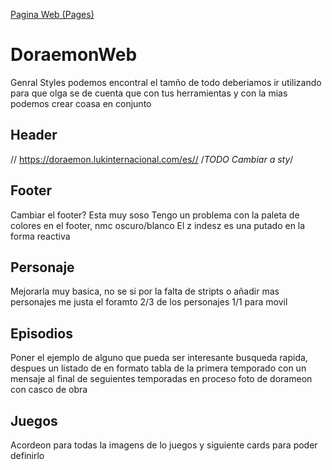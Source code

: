 [Pagina Web (Pages)](https://angelragel05.github.io/DoraemonWeb/)

# DoraemonWeb

Genral Styles podemos encontral el tamño de todo deberiamos ir utilizando para que olga se de cuenta que con tus herramientas y con la mias podemos crear coasa en conjunto 

## Header
// https://doraemon.lukinternacional.com/es//
/*TODO Cambiar a sty*/

## Footer 
Cambiar el footer? Esta muy soso 
Tengo un problema con la paleta de colores en el footer, nmc oscuro/blanco
El z indesz es una putado en la forma reactiva 

## Personaje
Mejorarla muy basica, no se si por la falta de stripts o añadir mas personajes me justa  el foramto 2/3 de los personajes 1/1 para movil 

## Episodios 
Poner el ejemplo de alguno que pueda ser interesante busqueda rapida, despues un listado de en formato tabla de la primera temporado con un mensaje al final de seguientes temporadas en proceso foto de dorameon con casco de obra

## Juegos 
Acordeon para todas la imagens de lo juegos y siguiente cards para poder definirlo 